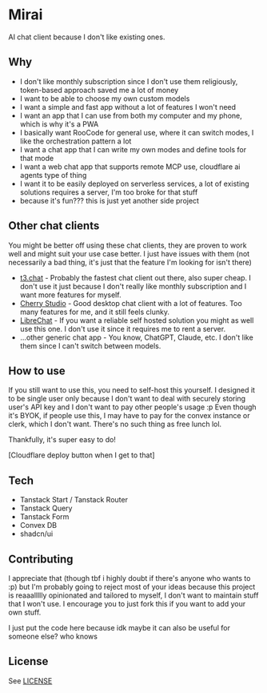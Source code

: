 # Mirai

AI chat client because I don't like existing ones.

## Why

- I don't like monthly subscription since I don't use them religiously, token-based approach saved me a lot of money
- I want to be able to choose my own custom models
- I want a simple and fast app without a lot of features I won't need
- I want an app that I can use from both my computer and my phone, which is why it's a PWA
- I basically want RooCode for general use, where it can switch modes, I like the orchestration pattern a lot
- I want a chat app that I can write my own modes and define tools for that mode
- I want a web chat app that supports remote MCP use, cloudflare ai agents type of thing
- I want it to be easily deployed on serverless services, a lot of existing solutions requires a server, I'm too broke for that stuff
- because it's fun??? this is just yet another side project

## Other chat clients

You might be better off using these chat clients, they are proven to work well and might suit your use case better. I just have issues with them (not necessarily a bad thing, it's just that the feature I'm looking for isn't there)

- [t3.chat](https://t3.chat) - Probably the fastest chat client out there, also super cheap. I don't use it just because I don't really like monthly subscription and I want more features for myself.
- [Cherry Studio](https://github.com/CherryHQ/cherry-studio) - Good desktop chat client with a lot of features. Too many features for me, and it still feels clunky.
- [LibreChat](https://www.librechat.ai/) - If you want a reliable self hosted solution you might as well use this one. I don't use it since it requires me to rent a server.
- ...other generic chat app - You know, ChatGPT, Claude, etc. I don't like them since I can't switch between models.

## How to use

If you still want to use this, you need to self-host this yourself. I designed it to be single user only because I don't want to deal with securely storing user's API key and I don't want to pay other people's usage :p
Even though it's BYOK, if people use this, I may have to pay for the convex instance or clerk, which I don't want. There's no such thing as free lunch lol.

Thankfully, it's super easy to do!

[Cloudflare deploy button when I get to that]

## Tech

- Tanstack Start / Tanstack Router
- Tanstack Query
- Tanstack Form
- Convex DB
- shadcn/ui

## Contributing

I appreciate that (though tbf i highly doubt if there's anyone who wants to :p) but I'm probably going to reject most of your ideas because this project is reaaallllly opinionated and tailored to myself, I don't want to maintain stuff that I won't use.
I encourage you to just fork this if you want to add your own stuff.

I just put the code here because idk maybe it can also be useful for someone else? who knows

## License

See [LICENSE](./LICENSE)
